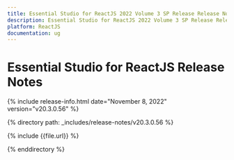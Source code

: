 ```yaml
---
title: Essential Studio for ReactJS 2022 Volume 3 SP Release Release Notes  
description: Essential Studio for ReactJS 2022 Volume 3 SP Release Release Notes  
platform: ReactJS
documentation: ug
---
```


# Essential Studio for ReactJS  Release Notes  

{% include release-info.html date="November 8, 2022"  version="v20.3.0.56" %} 

{% directory path: _includes/release-notes/v20.3.0.56 %}

{% include {{file.url}} %}

{% enddirectory %}